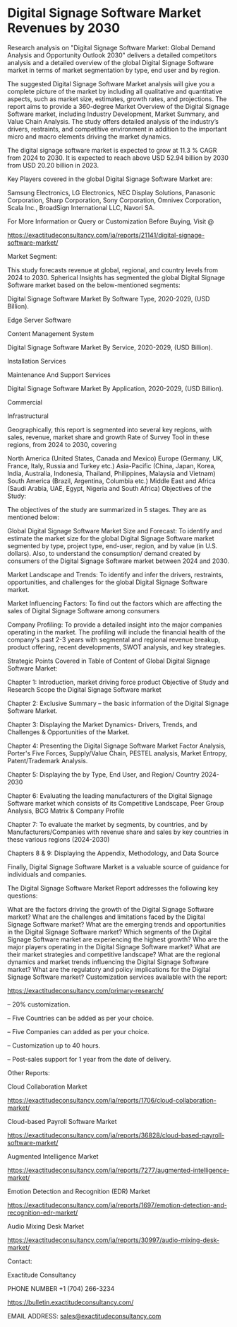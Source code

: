 # Digital Signage Software Market Revenues by 2030
 
Research analysis on "Digital Signage Software Market: Global Demand Analysis and Opportunity Outlook 2030" delivers a detailed competitors analysis and a detailed overview of the global Digital Signage Software market in terms of market segmentation by type, end user and by region.

The suggested Digital Signage Software Market analysis will give you a complete picture of the market by including all qualitative and quantitative aspects, such as market size, estimates, growth rates, and projections. The report aims to provide a 360-degree Market Overview of the Digital Signage Software market, including Industry Development, Market Summary, and Value Chain Analysis. The study offers detailed analysis of the industry’s drivers, restraints, and competitive environment in addition to the important micro and macro elements driving the market dynamics.

The digital signage software market is expected to grow at 11.3 % CAGR from 2024 to 2030. It is expected to reach above USD 52.94 billion by 2030 from USD 20.20 billion in 2023.

Key Players covered in the global Digital Signage Software Market are:

Samsung Electronics, LG Electronics, NEC Display Solutions, Panasonic Corporation, Sharp Corporation, Sony Corporation, Omnivex Corporation, Scala Inc., BroadSign International LLC, Navori SA.

For More Information or Query or Customization Before Buying, Visit @

https://exactitudeconsultancy.com/ja/reports/21141/digital-signage-software-market/

Market Segment:

This study forecasts revenue at global, regional, and country levels from 2024 to 2030. Spherical Insights has segmented the global Digital Signage Software market based on the below-mentioned segments:

Digital Signage Software Market By Software Type, 2020-2029, (USD Billion).

Edge Server Software

Content Management System

Digital Signage Software Market By Service, 2020-2029, (USD Billion).

Installation Services

Maintenance And Support Services

Digital Signage Software Market By Application, 2020-2029, (USD Billion).

Commercial

Infrastructural

Geographically, this report is segmented into several key regions, with sales, revenue, market share and growth Rate of Survey Tool in these regions, from 2024 to 2030, covering

North America (United States, Canada and Mexico)
Europe (Germany, UK, France, Italy, Russia and Turkey etc.)
Asia-Pacific (China, Japan, Korea, India, Australia, Indonesia, Thailand, Philippines, Malaysia and Vietnam)
South America (Brazil, Argentina, Columbia etc.)
Middle East and Africa (Saudi Arabia, UAE, Egypt, Nigeria and South Africa)
Objectives of the Study:

The objectives of the study are summarized in 5 stages. They are as mentioned below:

Global Digital Signage Software Market Size and Forecast: To identify and estimate the market size for the global Digital Signage Software market segmented by type, project type, end-user, region, and by value (in U.S. dollars). Also, to understand the consumption/ demand created by consumers of the Digital Signage Software market between 2024 and 2030.

Market Landscape and Trends: To identify and infer the drivers, restraints, opportunities, and challenges for the global Digital Signage Software market.

Market Influencing Factors: To find out the factors which are affecting the sales of Digital Signage Software among consumers

Company Profiling: To provide a detailed insight into the major companies operating in the market. The profiling will include the financial health of the company's past 2-3 years with segmental and regional revenue breakup, product offering, recent developments, SWOT analysis, and key strategies.

Strategic Points Covered in Table of Content of Global Digital Signage Software Market:

Chapter 1: Introduction, market driving force product Objective of Study and Research Scope the Digital Signage Software market

Chapter 2: Exclusive Summary – the basic information of the Digital Signage Software Market.

Chapter 3: Displaying the Market Dynamics- Drivers, Trends, and Challenges & Opportunities of the Market.

Chapter 4: Presenting the Digital Signage Software Market Factor Analysis, Porter's Five Forces, Supply/Value Chain, PESTEL analysis, Market Entropy, Patent/Trademark Analysis.

Chapter 5: Displaying the by Type, End User, and Region/ Country 2024-2030

Chapter 6: Evaluating the leading manufacturers of the Digital Signage Software market which consists of its Competitive Landscape, Peer Group Analysis, BCG Matrix & Company Profile

Chapter 7: To evaluate the market by segments, by countries, and by Manufacturers/Companies with revenue share and sales by key countries in these various regions (2024-2030)

Chapters 8 & 9: Displaying the Appendix, Methodology, and Data Source

Finally, Digital Signage Software Market is a valuable source of guidance for individuals and companies.

The Digital Signage Software Market Report addresses the following key questions:

What are the factors driving the growth of the Digital Signage Software market?
What are the challenges and limitations faced by the Digital Signage Software market?
What are the emerging trends and opportunities in the Digital Signage Software market?
Which segments of the Digital Signage Software market are experiencing the highest growth?
Who are the major players operating in the Digital Signage Software market?
What are their market strategies and competitive landscape?
What are the regional dynamics and market trends influencing the Digital Signage Software market?
What are the regulatory and policy implications for the Digital Signage Software market?
Customization services available with the report:

https://exactitudeconsultancy.com/primary-research/

– 20% customization.

– Five Countries can be added as per your choice.

– Five Companies can added as per your choice.

– Customization up to 40 hours.

– Post-sales support for 1 year from the date of delivery.

Other Reports:

Cloud Collaboration Market

https://exactitudeconsultancy.com/ja/reports/1706/cloud-collaboration-market/

Cloud-based Payroll Software Market

https://exactitudeconsultancy.com/ja/reports/36828/cloud-based-payroll-software-market/

Augmented Intelligence Market

https://exactitudeconsultancy.com/ja/reports/7277/augmented-intelligence-market/

Emotion Detection and Recognition (EDR) Market

https://exactitudeconsultancy.com/ja/reports/1697/emotion-detection-and-recognition-edr-market/

Audio Mixing Desk Market

https://exactitudeconsultancy.com/ja/reports/30997/audio-mixing-desk-market/

Contact:

Exactitude Consultancy

PHONE NUMBER +1 (704) 266-3234

https://bulletin.exactitudeconsultancy.com/

EMAIL ADDRESS: sales@exactitudeconsultancy.com
